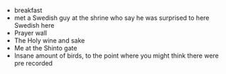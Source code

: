 * breakfast
* met a Swedish guy at the shrine who say he was surprised to here Swedish here
* Prayer wall 
* The Holy wine and sake
* Me at the Shinto gate
* Insane amount of birds, to the point where you might think there were pre recorded 
